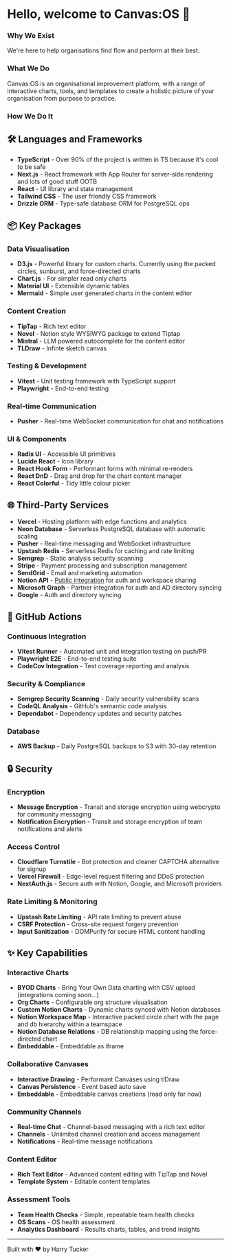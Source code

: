 # Hello, welcome to Canvas:OS 👋

### Why We Exist
We're here to help organisations find flow and perform at their best. 

### What We Do
Canvas:OS is an organisational improvement platform, with a range of interactive charts, tools, and templates to create a holistic picture of your organisation from purpose to practice.

### How We Do It

## 🛠️ Languages and Frameworks

- **TypeScript** - Over 90% of the project is written in TS because it's cool to be safe
- **Next.js** - React framework with App Router for server-side rendering and lots of good stuff OOTB
- **React** - UI library and state management
- **Tailwind CSS** - The user friendly CSS framework
- **Drizzle ORM** - Type-safe database ORM for PostgreSQL ops

## 📦 Key Packages

### Data Visualisation
- **D3.js** - Powerful library for custom charts. Currently using the packed circles, sunburst, and force-directed charts
- **Chart.js** - For simpler read only charts
- **Material UI** - Extensible dynamic tables
- **Mermaid** - Simple user generated charts in the content editor

### Content Creation
- **TipTap** - Rich text editor
- **Novel** - Notion style WYSIWYG package to extend Tiptap
- **Mistral** - LLM powered autocomplete for the content editor
- **TLDraw** - Infinte sketch canvas

### Testing & Development
- **Vitest** - Unit testing framework with TypeScript support
- **Playwright** - End-to-end testing

### Real-time Communication
- **Pusher** - Real-time WebSocket communication for chat and notifications

### UI & Components
- **Radix UI** - Accessible UI primitives
- **Lucide React** - Icon library
- **React Hook Form** - Performant forms with minimal re-renders
- **React DnD** - Drag and drop for the chart content manager
- **React Colorful** - Tidy little colour picker

## 🌐 Third-Party Services

- **Vercel** - Hosting platform with edge functions and analytics
- **Neon Database** - Serverless PostgreSQL database with automatic scaling
- **Pusher** - Real-time messaging and WebSocket infrastructure
- **Upstash Redis** - Serverless Redis for caching and rate limiting
- **Semgrep** - Static analysis security scanning
- **Stripe** - Payment processing and subscription management
- **SendGrid** - Email and marketing automation
- **Notion API** - [Public integration]([url](https://www.notion.com/integrations/135d872b594c80a6adb40037ac517711)) for auth and workspace sharing
- **Microsoft Graph** - Partner integration for auth and AD directory syncing
- **Google** - Auth and directory syncing

## 🔄 GitHub Actions

### Continuous Integration
- **Vitest Runner** - Automated unit and integration testing on push/PR
- **Playwright E2E** - End-to-end testing suite
- **CodeCov Integration** - Test coverage reporting and analysis

### Security & Compliance
- **Semgrep Security Scanning** - Daily security vulnerability scans
- **CodeQL Analysis** - GitHub's semantic code analysis
- **Dependabot** - Dependency updates and security patches

### Database
- **AWS Backup** - Daily PostgreSQL backups to S3 with 30-day retention

## 🔒 Security

### Encryption
- **Message Encryption** - Transit and storage encryption using webcrypto for community messaging
- **Notification Encryption** - Transit and storage encryption of team notifications and alerts

### Access Control
- **Cloudflare Turnstile** - Bot protection and cleaner CAPTCHA alternative for signup
- **Vercel Firewall** - Edge-level request filtering and DDoS protection
- **NextAuth.js** - Secure auth with Notion, Google, and Microsoft providers

### Rate Limiting & Monitoring
- **Upstash Rate Limiting** - API rate limiting to prevent abuse
- **CSRF Protection** - Cross-site request forgery prevention
- **Input Sanitization** - DOMPurify for secure HTML content handling

## ✨ Key Capabilities

### Interactive Charts
- **BYOD Charts** - Bring Your Own Data charting with CSV upload (integrations coming soon...)
- **Org Charts** - Configurable org structure visualisation
- **Custom Notion Charts** - Dynamic charts synced with Notion databases
- **Notion Workspace Map** - Interactive packed circle chart with the page and db hierarchy within a teamspace
- **Notion Database Relations** - DB relationship mapping using the force-directed chart
- **Embeddable** - Embeddable as iframe

### Collaborative Canvases
- **Interactive Drawing** - Performant Canvases using tlDraw
- **Canvas Persistence** - Event based auto save
- **Embeddable** - Embeddable canvas creations (read only for now)

### Community Channels
- **Real-time Chat** - Channel-based messaging with a rich text editor
- **Channels** - Unlimited channel creation and access management
- **Notifications** - Real-time message notifications

### Content Editor
- **Rich Text Editor** - Advanced content editing with TipTap and Novel
- **Template System** - Editable content templates

### Assessment Tools
- **Team Health Checks** - Simple, repeatable team health checks
- **OS Scans** - OS health assessment
- **Analytics Dashboard** - Results charts, tables, and trend insights

---

Built with ❤️ by Harry Tucker
